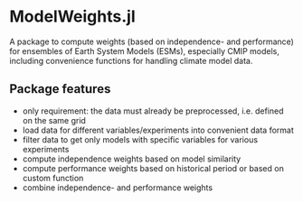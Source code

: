 # ModelWeights.jl

A package to compute weights (based on independence- and performance) for ensembles of Earth System Models (ESMs), especially CMIP models, including convenience functions for handling climate model data.

## Package features

- only requirement: the data must already be preprocessed, i.e. defined on the same grid
- load data for different variables/experiments into convenient data format
- filter data to get only models with specific variables for various experiments
- compute independence weights based on model similarity
- compute performance weights based on historical period or based on custom function
- combine independence- and performance weights


```@contents
```






